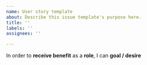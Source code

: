 ```yaml
---
name: User story template
about: Describe this issue template's purpose here.
title: ''
labels: ''
assignees: ''

---
```


In order to **receive benefit** as a **role**, I can **goal / desire**
